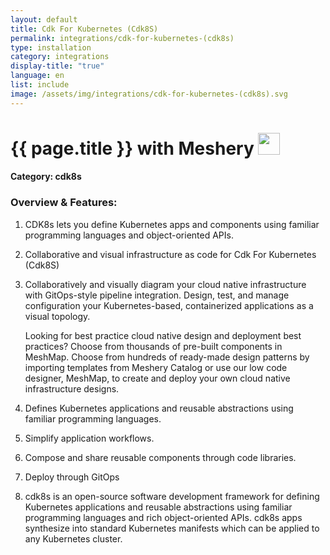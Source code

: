 ```yaml
---
layout: default
title: Cdk For Kubernetes (Cdk8S)
permalink: integrations/cdk-for-kubernetes-(cdk8s)
type: installation
category: integrations
display-title: "true"
language: en
list: include
image: /assets/img/integrations/cdk-for-kubernetes-(cdk8s).svg
---
```


<h1>{{ page.title }} with Meshery <img src="{{ page.image }}" style="width: 35px; height: 35px;" /></h1>


#### Category: cdk8s

### Overview & Features:
1. CDK8s lets you define Kubernetes apps and components using familiar programming languages and object-oriented APIs.

2. Collaborative and visual infrastructure as code for Cdk For Kubernetes (Cdk8S)

4. 
    Collaboratively and visually diagram your cloud native infrastructure with GitOps-style pipeline integration. Design, test, and manage configuration your Kubernetes-based, containerized applications as a visual topology.



    Looking for best practice cloud native design and deployment best practices? Choose from thousands of pre-built components in MeshMap. Choose from hundreds of ready-made design patterns by importing templates from Meshery Catalog or use our low code designer, MeshMap, to create and deploy your own cloud native infrastructure designs.



5. Defines Kubernetes applications and reusable abstractions using familiar programming languages.

6. Simplify application workflows.

7. Compose and share reusable components through code libraries.

8. Deploy through GitOps

9. cdk8s is an open-source software development framework for defining Kubernetes applications and reusable abstractions using familiar programming languages and rich object-oriented APIs. cdk8s apps synthesize into standard Kubernetes manifests which can be applied to any Kubernetes cluster.

